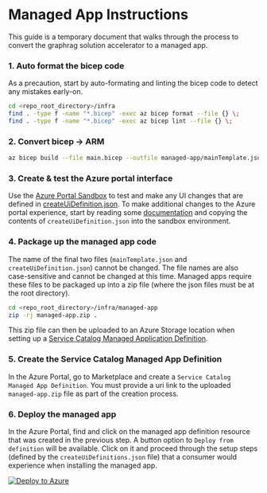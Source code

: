 # Managed App Instructions

This guide is a temporary document that walks through the process to convert the graphrag solution accelerator to a managed app.

### 1. Auto format the bicep code

As a precaution, start by auto-formating and linting the bicep code to detect any mistakes early-on.

```bash
cd <repo_root_directory>/infra
find . -type f -name "*.bicep" -exec az bicep format --file {} \;
find . -type f -name "*.bicep" -exec az bicep lint --file {} \;
```

### 2. Convert bicep -> ARM
```bash
az bicep build --file main.bicep --outfile managed-app/mainTemplate.json
```

### 3. Create & test the Azure portal interface

Use the [Azure Portal Sandbox](https://portal.azure.com/#blade/Microsoft_Azure_CreateUIDef/SandboxBlade) to test and make any UI changes that are defined in [createUiDefinition.json](createUiDefinition.json). To make additional changes to the Azure portal experience, start by reading some [documentation](https://learn.microsoft.com/en-us/azure/azure-resource-manager/managed-applications/create-uidefinition-overview) and copying the contents of `createUiDefinition.json` into the sandbox environment.

### 4. Package up the managed app code

The name of the final two files (`mainTemplate.json` and `createUiDefinition.json`) cannot be changed. The file names are also case-sensitive and cannot be changed at this time. Managed apps require these files to be packaged up into a zip file (where the json files must be at the root directory).

```bash
cd <repo_root_directory>/infra/managed-app
zip -rj managed-app.zip .
```

This zip file can then be uploaded to an Azure Storage location when setting up a [Service Catalog Managed Application Definition](https://ms.portal.azure.com/#view/Microsoft_Azure_Marketplace/GalleryItemDetailsBladeNopdl/id/Microsoft.ApplianceDefinition/selectionMode~/false/resourceGroupId//resourceGroupLocation//dontDiscardJourney~/false/selectedMenuId/home/launchingContext~/%7B%22galleryItemId%22%3A%22Microsoft.ApplianceDefinition%22%2C%22source%22%3A%5B%22GalleryFeaturedMenuItemPart%22%2C%22VirtualizedTileDetails%22%5D%2C%22menuItemId%22%3A%22home%22%2C%22subMenuItemId%22%3A%22Search%20results%22%2C%22telemetryId%22%3A%2220409084-39a1-4800-bbce-d0b26a6f46a4%22%7D/searchTelemetryId/d7d20e05-ca16-47f7-bed5-9c7b8d2fa641).

### 5. Create the Service Catalog Managed App Definition

In the Azure Portal, go to Marketplace and create a `Service Catalog Managed App Definition`. You must provide a uri link to the uploaded `managed-app.zip` file as part of the creation process.

### 6. Deploy the managed app

In the Azure Portal, find and click on the managed app definition resource that was created in the previous step. A button option to `Deploy from definition` will be available. Click on it and proceed through the setup steps (defined by the `createUiDefinitions.json` file) that a consumer would experience when installing the managed app.


[![Deploy to Azure](https://aka.ms/deploytoazurebutton)](https%3A%2F%2Fgithub.com%2FAzure-Samples%2Fgraphrag-accelerator%2Fblob%2Fharjit-managed-app%2Finfra%2FmainTemplate.json)

